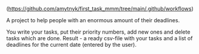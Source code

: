 (https://github.com/amytnyk/first_task_mmm/tree/main/.github/workflows)

A project to help people with an enormous amount of their deadlines. 

You write your tasks, put their priority numbers, add new ones and delete tasks which are done.
Result -  a ready csv-file with your tasks and a list of deadlines for the current date (entered by the user).
